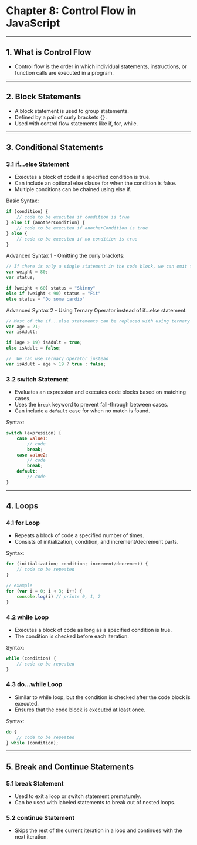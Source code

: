 # Chapter 8: Control Flow in JavaScript

---

## 1. What is Control Flow

- Control flow is the order in which individual statements, instructions, or function calls are executed in a program.

---

## 2. Block Statements

- A block statement is used to group statements.
- Defined by a pair of curly brackets `{}`.
- Used with control flow statements like if, for, while.

---

## 3. Conditional Statements

### 3.1 if...else Statement

- Executes a block of code if a specified condition is true.
- Can include an optional else clause for when the condition is false.
- Multiple conditions can be chained using else if.

Basic Syntax:

```javascript
if (condition) {
    // code to be executed if condition is true
} else if (anotherCondition) {
    // code to be executed if anotherCondition is true
} else {
    // code to be executed if no condition is true
}
```

Advanced Syntax 1 - Omitting the curly brackets:

```JavaScript
// If there is only a single statement in the code block, we can omit the curly brackets
var weight = 80;
var status;

if (weight < 60) status = "Skinny"
else if (weight < 90) status = "Fit"
else status = "Do some cardio"

```

Advanced Syntax 2 - Using Ternary Operator instead of if...else statement.

```JavaScript
// Most of the if...else statements can be replaced with using ternary operators. 
var age = 21;
var isAdult;

if (age > 19) isAdult = true;
else isAdult = false;

//  We can use Ternary Operator instead 
var isAdult = age > 19 ? true : false;
```

### 3.2 switch Statement

- Evaluates an expression and executes code blocks based on matching cases.
- Uses the `break` keyword to prevent fall-through between cases.
- Can include a `default` case for when no match is found.

Syntax:

```javascript
switch (expression) {
    case value1:
        // code
        break;
    case value2:
        // code
        break;
    default:
        // code
}
```

---

## 4. Loops

### 4.1 for Loop

- Repeats a block of code a specified number of times.
- Consists of initialization, condition, and increment/decrement parts.

Syntax:

```javascript
for (initialization; condition; increment/decrement) {
    // code to be repeated
}

// example
for (var i = 0; i < 3; i++) {
    console.log(i) // prints 0, 1, 2
}
```

### 4.2 while Loop

- Executes a block of code as long as a specified condition is true.
- The condition is checked before each iteration.

Syntax:

```javascript
while (condition) {
    // code to be repeated
}
```

### 4.3 do...while Loop

- Similar to while loop, but the condition is checked after the code block is executed.
- Ensures that the code block is executed at least once.

Syntax:

```javascript
do {
    // code to be repeated
} while (condition);
```

---

## 5. Break and Continue Statements

### 5.1 break Statement

- Used to exit a loop or switch statement prematurely.
- Can be used with labeled statements to break out of nested loops.

### 5.2 continue Statement

- Skips the rest of the current iteration in a loop and continues with the next iteration.
